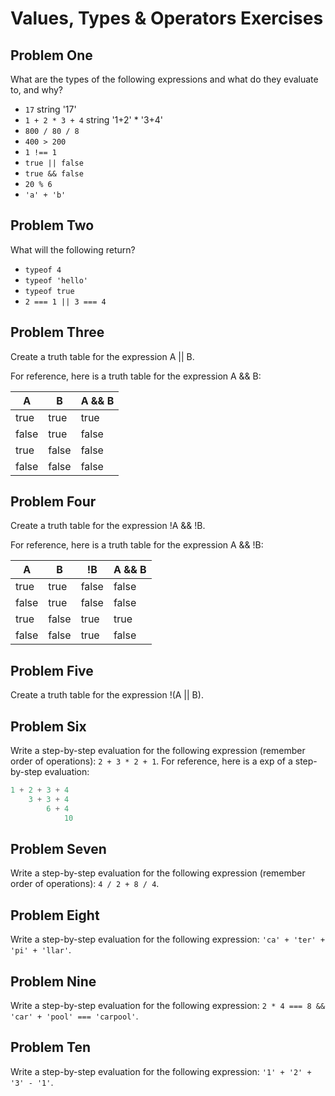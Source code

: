# Values, Types & Operators Exercises

## Problem One

What are the types of the following expressions and what do they evaluate to, and why?

* `17`
string
'17'
* `1 + 2 * 3 + 4`
string
'1+2' * '3+4'
* `800 / 80 / 8`
* `400 > 200`
* `1 !== 1`
* `true || false`
* `true && false`
* `20 % 6`
* `'a' + 'b'`

## Problem Two

What will the following return?

* `typeof 4`
*  `typeof 'hello'`
*  `typeof true`
* `2 === 1 || 3 === 4`

## Problem Three

Create a truth table for the expression A || B.

For reference, here is a truth table for the expression A && B:



|   A   |   B   | A && B | 
|-------|-------|--------|
| true  | true  | true  |
| false | true  | false |
| true  | false | false |
| false | false | false | 


## Problem Four

Create a truth table for the expression !A && !B.

For reference, here is a truth table for the expression A && !B:



|   A   |   B   |   !B   | A && B | 
|-------|-------|--------|--------|
| true  | true  | false  | false |
| false | true  | false  | false |
| true  | false | true   | true  |
| false | false |  true  | false | 

## Problem Five

Create a truth table for the expression !(A || B).

## Problem Six

Write a step-by-step evaluation for the following expression (remember order of operations): `2 + 3 * 2 + 1`.
  For reference, here is a exp of a step-by-step evaluation: 
  ```js
  1 + 2 + 3 + 4  
      3 + 3 + 4
          6 + 4
              10
  ```
  
 ## Problem Seven
 
 Write a step-by-step evaluation for the following expression (remember order of operations): `4 / 2 + 8 / 4`.
 
 ## Problem Eight
 
 Write a step-by-step evaluation for the following expression: `'ca' + 'ter' + 'pi' + 'llar'`.
 
 ## Problem Nine
 
 Write a step-by-step evaluation for the following expression: `2 * 4 === 8 && 'car' + 'pool' === 'carpool'`.
 
 ## Problem Ten
 
  Write a step-by-step evaluation for the following expression: `'1' + '2' + '3' - '1'`.

  
